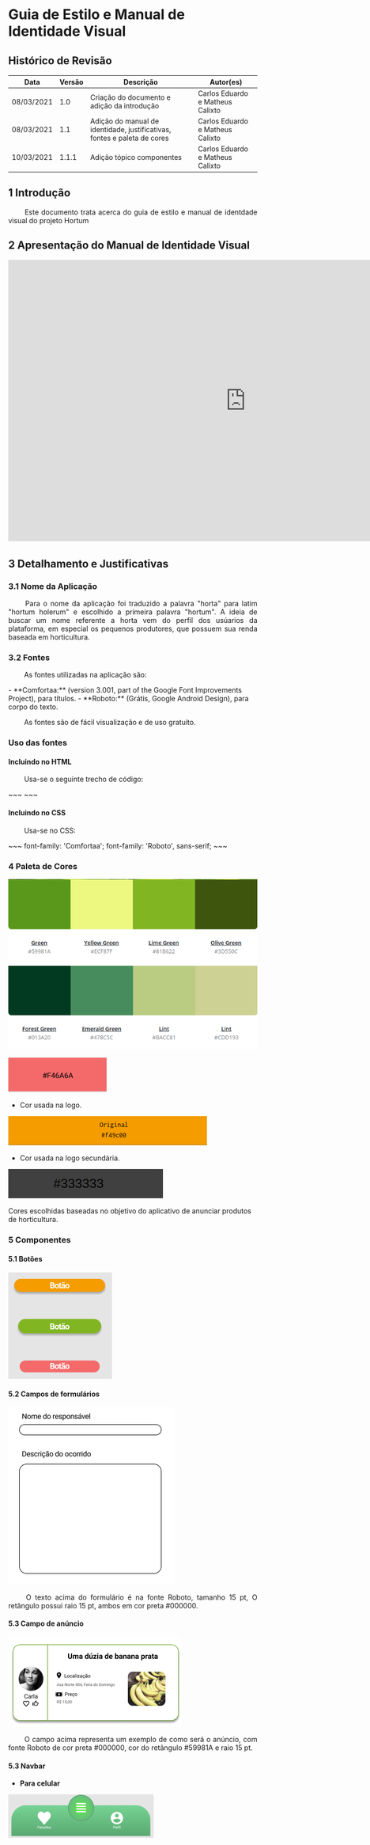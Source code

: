 # Guia de Estilo e Manual de Identidade Visual

## Histórico de Revisão

|Data|Versão|Descrição| Autor(es)
|--|--|--|--|
|08/03/2021|1.0|Criação do documento e adição da introdução| Carlos Eduardo e Matheus Calixto|
|08/03/2021|1.1|Adição do manual de identidade, justificativas, fontes e paleta de cores|Carlos Eduardo e Matheus Calixto|
|10/03/2021|1.1.1|Adição tópico componentes|Carlos Eduardo e Matheus Calixto|

## 1 Introdução
<p align = "justify"> &emsp;&emsp; Este documento trata acerca do guia de estilo e manual de identdade visual do projeto Hortum </p>

## 2 Apresentação do Manual de Identidade Visual

<iframe src="https://docs.google.com/presentation/d/1FSgYUjd-0QNxbQLITgmn3s5ZquR5GUmQoGK9R3oVhMM/embed?start=false&loop=false&delayms=3000" frameborder="0" width="960" height="569" allowfullscreen="true" mozallowfullscreen="true" webkitallowfullscreen="true"></iframe>

## 3 Detalhamento e Justificativas
### 3.1 Nome da Aplicação
<p align = "justify"> &emsp;&emsp; Para o nome da aplicação foi traduzido a palavra "horta" para latim "hortum holerum" e escolhido a primeira palavra "hortum". A ideia de buscar um nome referente a horta vem do perfil dos usúarios da plataforma, em especial os pequenos produtores, que possuem sua renda baseada em horticultura.</p>

### 3.2 Fontes
<p align = "justify"> &emsp;&emsp; As fontes utilizadas na aplicação são: </p>
- **Comfortaa:** (version 3.001, part of the Google Font Improvements Project), para títulos.
- **Roboto:** (Grátis, Google Android Design), para corpo do texto.

<p align = "justify"> &emsp;&emsp; As fontes são de fácil visualização e de uso gratuito. </p>

### Uso das fontes
#### Incluindo no HTML
<p align = "justify"> &emsp;&emsp; Usa-se o seguinte trecho de código:</p>
~~~ 
<link rel="stylesheet" href="//fonts.googleapis.com/css?family=Comfortaa|Roboto" rel="stylesheet"/> 
~~~

#### Incluindo no CSS
<p align = "justify"> &emsp;&emsp; Usa-se no CSS:</p>
~~~
font-family: 'Comfortaa';
font-family: 'Roboto', sans-serif;
~~~

### 4 Paleta de Cores

![](img/leaves.png)
![](img/lemons.png)

![](img/cor_rosa.png)

- Cor usada na logo.

![](img/cor_logo.png)

- Cor usada na logo secundária.

![](img/cor_logo_secundaria.png)

Cores escolhidas baseadas no objetivo do aplicativo de anunciar produtos de horticultura.

### 5 Componentes
#### 5.1 Botões

![](img/botoes.png)

#### 5.2 Campos de formulários

![](img/campo_formulario.png)
<p align = "justify"> &emsp;&emsp; O texto acima do formulário é na fonte Roboto, tamanho 15 pt, O retângulo possui raio 15 pt, ambos em cor preta #000000. </p>

#### 5.3 Campo de anúncio

![](img/campo_anuncio.png)
<p align = "justify"> &emsp;&emsp; O campo acima representa um exemplo de como será o anúncio, com fonte Roboto de cor preta #000000, cor do retângulo #59981A e raio 15 pt.</p>

#### 5.3 Navbar

- **Para celular**

![](img/navbar.png)